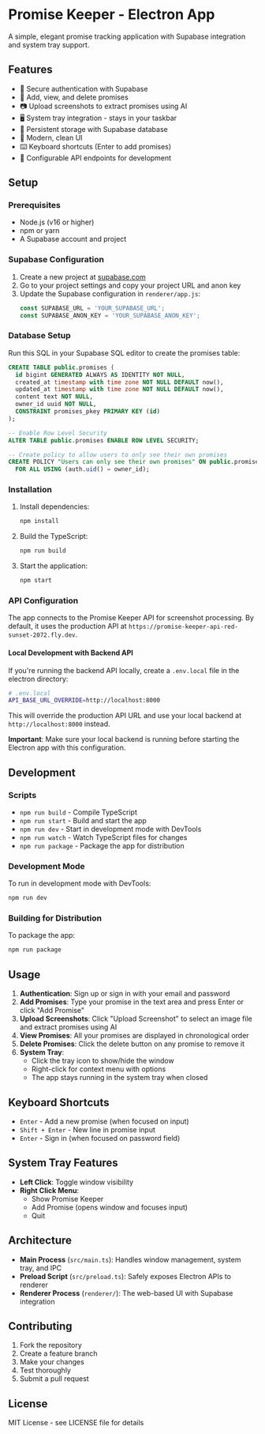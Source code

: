 # Promise Keeper - Electron App

A simple, elegant promise tracking application with Supabase integration and system tray support.

## Features

- 🔐 Secure authentication with Supabase
- 📝 Add, view, and delete promises
- 📷 Upload screenshots to extract promises using AI
- 🖥️ System tray integration - stays in your taskbar
- 💾 Persistent storage with Supabase database
- 🎨 Modern, clean UI
- ⌨️ Keyboard shortcuts (Enter to add promises)
- 🔧 Configurable API endpoints for development

## Setup

### Prerequisites

- Node.js (v16 or higher)
- npm or yarn
- A Supabase account and project

### Supabase Configuration

1. Create a new project at [supabase.com](https://supabase.com)
2. Go to your project settings and copy your project URL and anon key
3. Update the Supabase configuration in `renderer/app.js`:
   ```javascript
   const SUPABASE_URL = 'YOUR_SUPABASE_URL';
   const SUPABASE_ANON_KEY = 'YOUR_SUPABASE_ANON_KEY';
   ```

### Database Setup

Run this SQL in your Supabase SQL editor to create the promises table:

```sql
CREATE TABLE public.promises (
  id bigint GENERATED ALWAYS AS IDENTITY NOT NULL,
  created_at timestamp with time zone NOT NULL DEFAULT now(),
  updated_at timestamp with time zone NOT NULL DEFAULT now(),
  content text NOT NULL,
  owner_id uuid NOT NULL,
  CONSTRAINT promises_pkey PRIMARY KEY (id)
);

-- Enable Row Level Security
ALTER TABLE public.promises ENABLE ROW LEVEL SECURITY;

-- Create policy to allow users to only see their own promises
CREATE POLICY "Users can only see their own promises" ON public.promises
  FOR ALL USING (auth.uid() = owner_id);
```

### Installation

1. Install dependencies:
   ```bash
   npm install
   ```

2. Build the TypeScript:
   ```bash
   npm run build
   ```

3. Start the application:
   ```bash
   npm start
   ```

### API Configuration

The app connects to the Promise Keeper API for screenshot processing. By default, it uses the production API at `https://promise-keeper-api-red-sunset-2072.fly.dev`.

#### Local Development with Backend API

If you're running the backend API locally, create a `.env.local` file in the electron directory:

```bash
# .env.local
API_BASE_URL_OVERRIDE=http://localhost:8000
```

This will override the production API URL and use your local backend at `http://localhost:8000` instead.

**Important**: Make sure your local backend is running before starting the Electron app with this configuration.

## Development

### Scripts

- `npm run build` - Compile TypeScript
- `npm run start` - Build and start the app
- `npm run dev` - Start in development mode with DevTools
- `npm run watch` - Watch TypeScript files for changes
- `npm run package` - Package the app for distribution

### Development Mode

To run in development mode with DevTools:

```bash
npm run dev
```

### Building for Distribution

To package the app:

```bash
npm run package
```

## Usage

1. **Authentication**: Sign up or sign in with your email and password
2. **Add Promises**: Type your promise in the text area and press Enter or click "Add Promise"
3. **Upload Screenshots**: Click "Upload Screenshot" to select an image file and extract promises using AI
4. **View Promises**: All your promises are displayed in chronological order
5. **Delete Promises**: Click the delete button on any promise to remove it
6. **System Tray**: 
   - Click the tray icon to show/hide the window
   - Right-click for context menu with options
   - The app stays running in the system tray when closed

## Keyboard Shortcuts

- `Enter` - Add a new promise (when focused on input)
- `Shift + Enter` - New line in promise input
- `Enter` - Sign in (when focused on password field)

## System Tray Features

- **Left Click**: Toggle window visibility
- **Right Click Menu**:
  - Show Promise Keeper
  - Add Promise (opens window and focuses input)
  - Quit

## Architecture

- **Main Process** (`src/main.ts`): Handles window management, system tray, and IPC
- **Preload Script** (`src/preload.ts`): Safely exposes Electron APIs to renderer
- **Renderer Process** (`renderer/`): The web-based UI with Supabase integration

## Contributing

1. Fork the repository
2. Create a feature branch
3. Make your changes
4. Test thoroughly
5. Submit a pull request

## License

MIT License - see LICENSE file for details 